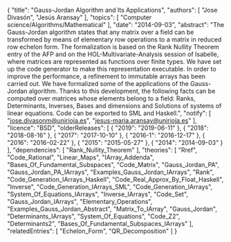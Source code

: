{
    "title": "Gauss-Jordan Algorithm and Its Applications",
    "authors": [
        "Jose Divasón",
        "Jesús Aransay"
    ],
    "topics": [
        "Computer science/Algorithms/Mathematical"
    ],
    "date": "2014-09-03",
    "abstract": "The Gauss-Jordan algorithm states that any matrix over a field can be transformed by means of elementary row operations to a matrix in reduced row echelon form. The formalization is based on the Rank Nullity Theorem entry of the AFP and on the HOL-Multivariate-Analysis session of Isabelle, where matrices are represented as functions over finite types. We have set up the code generator to make this representation executable. In order to improve the performance, a refinement to immutable arrays has been carried out. We have formalized some of the applications of the Gauss-Jordan algorithm. Thanks to this development, the following facts can be computed over matrices whose elements belong to a field: Ranks, Determinants, Inverses, Bases and dimensions and Solutions of systems of linear equations. Code can be exported to SML and Haskell.",
    "notify": [
        "jose.divasonm@unirioja.es",
        "jesus-maria.aransay@unirioja.es"
    ],
    "licence": "BSD",
    "olderReleases": [
        {
            "2019": "2019-06-11"
        },
        {
            "2018": "2018-08-16"
        },
        {
            "2017": "2017-10-10"
        },
        {
            "2016-1": "2016-12-17"
        },
        {
            "2016": "2016-02-22"
        },
        {
            "2015": "2015-05-27"
        },
        {
            "2014": "2014-09-03"
        }
    ],
    "dependencies": [
        "Rank_Nullity_Theorem"
    ],
    "theories": [
        "Rref",
        "Code_Rational",
        "Linear_Maps",
        "IArray_Addenda",
        "Bases_Of_Fundamental_Subspaces",
        "Code_Matrix",
        "Gauss_Jordan_PA",
        "Gauss_Jordan_PA_IArrays",
        "Examples_Gauss_Jordan_IArrays",
        "Rank",
        "Code_Generation_IArrays_Haskell",
        "Code_Real_Approx_By_Float_Haskell",
        "Inverse",
        "Code_Generation_IArrays_SML",
        "Code_Generation_IArrays",
        "System_Of_Equations_IArrays",
        "Inverse_IArrays",
        "Code_Set",
        "Gauss_Jordan_IArrays",
        "Elementary_Operations",
        "Examples_Gauss_Jordan_Abstract",
        "Matrix_To_IArray",
        "Gauss_Jordan",
        "Determinants_IArrays",
        "System_Of_Equations",
        "Code_Z2",
        "Determinants2",
        "Bases_Of_Fundamental_Subspaces_IArrays"
    ],
    "relatedEntries": [
        "Echelon_Form",
        "QR_Decomposition"
    ]
}
